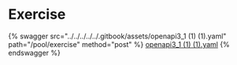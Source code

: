 # Exercise

{% swagger src="../../../../../.gitbook/assets/openapi3_1 (1) (1).yaml" path="/pool/exercise" method="post" %}
[openapi3_1 (1) (1).yaml](<../../../../../.gitbook/assets/openapi3_1 (1) (1).yaml>)
{% endswagger %}
